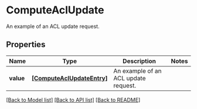 # ComputeAclUpdate

An example of an ACL update request.

## Properties
Name | Type | Description | Notes
------------ | ------------- | ------------- | -------------
**value** | [**[ComputeAclUpdateEntry]**](ComputeAclUpdateEntry.md) | An example of an ACL update request. | 

[[Back to Model list]](../README.md#documentation-for-models) [[Back to API list]](../README.md#documentation-for-api-endpoints) [[Back to README]](../README.md)


